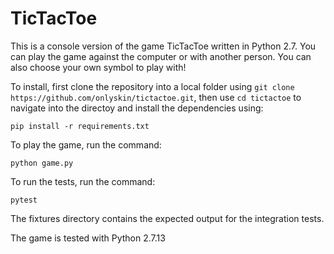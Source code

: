 # TicTacToe

This is a console version of the game TicTacToe written in Python 2.7. You can play the game against the computer or with another person. You can also choose your own symbol to play with!

To install, first clone the repository into a local folder using `git clone https://github.com/onlyskin/tictactoe.git`, then use `cd tictactoe` to navigate into the directoy and install the dependencies using:

```
pip install -r requirements.txt
```

To play the game, run the command:

```
python game.py
```

To run the tests, run the command:

```
pytest
```

The fixtures directory contains the expected output for the integration tests.

The game is tested with Python 2.7.13
